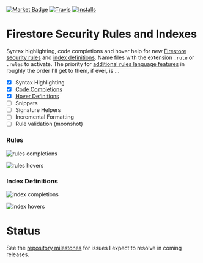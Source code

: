 [![Market Badge](https://vsmarketplacebadge.apphb.com/version/toba.vsfire.svg)](https://marketplace.visualstudio.com/items?itemName=toba.vsfire)
[![Travis](https://travis-ci.org/toba/vsfire.svg?branch=master)](https://travis-ci.org/toba/vsfire#)
[![Installs](https://vsmarketplacebadge.apphb.com/installs/toba.vsfire.svg)](https://marketplace.visualstudio.com/items?itemName=toba.vsfire)

# Firestore Security Rules and Indexes

Syntax highlighting, code completions and hover help for new [Firestore security rules](https://cloud.google.com/firestore/docs/reference/security/) and [index definitions](https://cloud.google.com/firestore/docs/reference/rest/v1beta1/projects.databases.indexes).  Name files with the extension `.rule` or `.rules` to activate.  The priority for [additional rules language features](https://code.visualstudio.com/docs/extensionAPI/language-support) in roughly the order I'll get to them, if ever, is &hellip;

-  [x] Syntax Highlighting
-  [x] [Code Completions](#code-completions)
-  [x] [Hover Definitions](#hover-definitions)
-  [ ] Snippets
-  [ ] Signature Helpers
-  [ ] Incremental Formatting
-  [ ] Rule validation (moonshot)

### Rules

![rules completions](./images/rules-completions.gif)

![rules hovers](./images/rules-hovers.gif)

### Index Definitions

![index completions](./images/index-completions.gif)

![index hovers](./images/index-hovers.gif)

# Status

See the [repository milestones](https://github.com/toba/vsfire/milestones) for issues I expect to resolve in coming releases.
